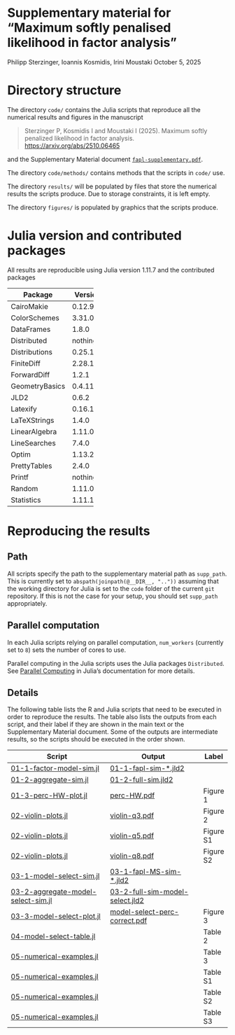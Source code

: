 # Supplementary material for “Maximum softly penalised likelihood in factor analysis”
Philipp Sterzinger, Ioannis Kosmidis, Irini Moustaki
October 5, 2025

# Directory structure

The directory `code/` contains the Julia scripts that reproduce all the
numerical results and figures in the manuscript

> Sterzinger P, Kosmidis I and Moustaki I (2025). Maximum softly
> penalized likelihood in factor analysis.
> https://arxiv.org/abs/2510.06465

and the Supplementary Material document
[`fapl-supplementary.pdf`](fapl-supplementary.pdf).

The directory `code/methods/` contains methods that the scripts in
`code/` use.

The directory `results/` will be populated by files that store the
numerical results the scripts produce. Due to storage constraints, it is
left empty.

The directory `figures/` is populated by graphics that the scripts
produce.

# Julia version and contributed packages

All results are reproducible using Julia version 1.11.7 and the
contributed packages

<table style="width:39%;">
<colgroup>
<col style="width: 23%" />
<col style="width: 15%" />
</colgroup>
<thead>
<tr class="header">
<th>Package</th>
<th>Version</th>
</tr>
</thead>
<tbody>
<tr class="odd">
<td>CairoMakie</td>
<td>0.12.9</td>
</tr>
<tr class="even">
<td>ColorSchemes</td>
<td>3.31.0</td>
</tr>
<tr class="odd">
<td>DataFrames</td>
<td>1.8.0</td>
</tr>
<tr class="even">
<td>Distributed</td>
<td>nothing</td>
</tr>
<tr class="odd">
<td>Distributions</td>
<td>0.25.122</td>
</tr>
<tr class="even">
<td>FiniteDiff</td>
<td>2.28.1</td>
</tr>
<tr class="odd">
<td>ForwardDiff</td>
<td>1.2.1</td>
</tr>
<tr class="even">
<td>GeometryBasics</td>
<td>0.4.11</td>
</tr>
<tr class="odd">
<td>JLD2</td>
<td>0.6.2</td>
</tr>
<tr class="even">
<td>Latexify</td>
<td>0.16.10</td>
</tr>
<tr class="odd">
<td>LaTeXStrings</td>
<td>1.4.0</td>
</tr>
<tr class="even">
<td>LinearAlgebra</td>
<td>1.11.0</td>
</tr>
<tr class="odd">
<td>LineSearches</td>
<td>7.4.0</td>
</tr>
<tr class="even">
<td>Optim</td>
<td>1.13.2</td>
</tr>
<tr class="odd">
<td>PrettyTables</td>
<td>2.4.0</td>
</tr>
<tr class="even">
<td>Printf</td>
<td>nothing</td>
</tr>
<tr class="odd">
<td>Random</td>
<td>1.11.0</td>
</tr>
<tr class="even">
<td>Statistics</td>
<td>1.11.1</td>
</tr>
</tbody>
</table>

# Reproducing the results

## Path

All scripts specify the path to the supplementary material path as
`supp_path`. This is currently set to
`abspath(joinpath(@__DIR__, ".."))` assuming that the working directory
for Julia is set to the `code` folder of the current `git` repository.
If this is not the case for your setup, you should set `supp_path`
appropriately.

## Parallel computation

In each Julia scripts relying on parallel computation, `num_workers`
(currently set to `8`) sets the number of cores to use.

Parallel computing in the Julia scripts uses the Julia packages
`Distributed`. See [Parallel
Computing](https://docs.julialang.org/en/v1/manual/parallel-computing/)
in Julia’s documentation for more details.

## Details

The following table lists the R and Julia scripts that need to be
executed in order to reproduce the results. The table also lists the
outputs from each script, and their label if they are shown in the main
text or the Supplementary Material document. Some of the outputs are
intermediate results, so the scripts should be executed in the order
shown.

<table>
<colgroup>
<col style="width: 48%" />
<col style="width: 45%" />
<col style="width: 5%" />
</colgroup>
<thead>
<tr class="header">
<th>Script</th>
<th>Output</th>
<th>Label</th>
</tr>
</thead>
<tbody>
<tr class="odd">
<td><a
href="code/01-1-factor-model-sim.jl">01-1-factor-model-sim.jl</a></td>
<td><a href="results/">01-1-fapl-sim-*.jld2</a></td>
<td></td>
</tr>
<tr class="even">
<td><a href="code/01-2-aggregate-sim.jl">01-2-aggregate-sim.jl</a></td>
<td><a href="results/">01-2-full-sim.jld2</a></td>
<td></td>
</tr>
<tr class="odd">
<td><a href="code/01-3-perc-HW-plot.jl">01-3-perc-HW-plot.jl</a></td>
<td><a href="figures/perc-HW.pdf">perc-HW.pdf</a></td>
<td>Figure 1</td>
</tr>
<tr class="even">
<td><a href="code/02-violin-plots.jl">02-violin-plots.jl</a></td>
<td><a href="figures/violin-q3.pdf">violin-q3.pdf</a></td>
<td>Figure 2</td>
</tr>
<tr class="odd">
<td><a href="code/02-violin-plots.jl">02-violin-plots.jl</a></td>
<td><a href="figures/violin-q5.pdf">violin-q5.pdf</a></td>
<td>Figure S1</td>
</tr>
<tr class="even">
<td><a href="code/02-violin-plots.jl">02-violin-plots.jl</a></td>
<td><a href="figures/violin-q8.pdf">violin-q8.pdf</a></td>
<td>Figure S2</td>
</tr>
<tr class="odd">
<td><a
href="code/03-1-model-select-sim.jl">03-1-model-select-sim.jl</a></td>
<td><a href="results/">03-1-fapl-MS-sim-*.jld2</a></td>
<td></td>
</tr>
<tr class="even">
<td><a
href="code/03-2-aggregate-model-select-sim.jl">03-2-aggregate-model-select-sim.jl</a></td>
<td><a href="results/">03-2-full-sim-model-select.jld2</a></td>
<td></td>
</tr>
<tr class="odd">
<td><a
href="code/03-3-model-select-plot.jl">03-3-model-select-plot.jl</a></td>
<td><a
href="figures/model-select-perc-correct.pdf">model-select-perc-correct.pdf</a></td>
<td>Figure 3</td>
</tr>
<tr class="even">
<td><a
href="code/04-model-select-table.jl">04-model-select-table.jl</a></td>
<td></td>
<td>Table 2</td>
</tr>
<tr class="odd">
<td><a
href="code/05-numerical-examples.jl">05-numerical-examples.jl</a></td>
<td></td>
<td>Table 3</td>
</tr>
<tr class="even">
<td><a
href="code/05-numerical-examples.jl">05-numerical-examples.jl</a></td>
<td></td>
<td>Table S1</td>
</tr>
<tr class="odd">
<td><a
href="code/05-numerical-examples.jl">05-numerical-examples.jl</a></td>
<td></td>
<td>Table S2</td>
</tr>
<tr class="even">
<td><a
href="code/05-numerical-examples.jl">05-numerical-examples.jl</a></td>
<td></td>
<td>Table S3</td>
</tr>
</tbody>
</table>

